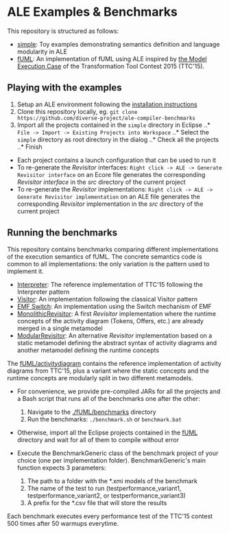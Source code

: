 # ALE Examples & Benchmarks

This repository is structured as follows:

* [simple](./simple): Toy examples demonstrating semantics definition and language modularity in ALE
* [fUML](./fUML): An implementation of fUML using ALE inspired by [the Model Execution Case](http://www.transformation-tool-contest.eu/2015/cfs.html) of the Transformation Tool Contest 2015 (TTC'15).

## Playing with the examples

1. Setup an ALE environment following the [installation instructions](https://github.com/diverse-project/ale-compiler)
1. Clone this repository locally, eg. `git clone https://github.com/diverse-project/ale-compiler-benchmarks`
1. Import all the projects contained in the `simple` directory in Eclipse
..* `File -> Import -> Existing Projects into Workspace`
..* Select the `simple` directory as root directory in the dialog
..* Check all the projects
..* Finish

* Each project contains a launch configuration that can be used to run it
* To re-generate the *Revisitor* interfaces: `Right click -> ALE -> Generate Revisitor interface` on an Ecore file generates the corresponding *Revisitor interface* in the *src* directory of the current project
* To re-generate the *Revisitor* implementations: `Right click -> ALE -> Generate Revisitor implementation` on an ALE file generates the corresponding *Revisitor* implementation in the *src* directory of the current project

## Running the benchmarks

This repository contains benchmarks comparing different implementations of the execution semantics of fUML.
The concrete semantics code is common to all implementations: the only variation is the pattern used to implement it.

* [Interpreter](./fUML/implementations/Interpreter): The reference implementation of TTC'15 following the Interpreter pattern
* [Visitor](./fUML/implementations/Visitor): An implementation following the classical Visitor pattern
* [EMF Switch](./fUML/implementations/EMFSwitch): An implementation using the Switch mechanism of EMF
* [MonolithicRevisitor](./fUML/implementations/MonolithicRevisitor): A first *Revisitor* implementation where the runtime concepts of the activity diagram (Tokens, Offers, etc.) are already merged in a single metamodel
* [ModularRevisitor](./fUML/implementations/ModularRevisitor): An alternative *Revisitor* implementation based on a static metamodel defining the abstract syntax of activity diagrams and another metamodel defining the runtime concepts

The [fUML/activitydiagram](./fUML/activitydiagram) contains the reference implementation of activity diagrams from TTC'15, plus a variant where the static concepts and the runtime concepts are modularly split in two different metamodels.

* For convenience, we provide pre-compiled JARs for all the projects and a Bash script that runs all of the benchmarks one after the other:
  1. Navigate to the [./fUML/benchmarks](./fUML/benchmarks) directory
  2. Run the benchmarks: `./benchmark.sh` or `benchmark.bat`

* Otherwise, import all the Eclipse projects contained in the [fUML](./fUML) directory and wait for all of them to compile without error
* Execute the BenchmarkGeneric class of the benchmark project of your choice (one per implementation folder). BenchmarkGeneric's main function expects 3 parameters:
  1. The path to a folder with the *.xmi models of the benchmark
  2. The name of the test to run (testperformance_variant1, testperformance_variant2, or testperformance_variant3)
  3. A prefix for the *.csv file that will store the results

Each benchmark executes every performance test of the TTC'15 contest 500 times after 50 warmups everytime.


